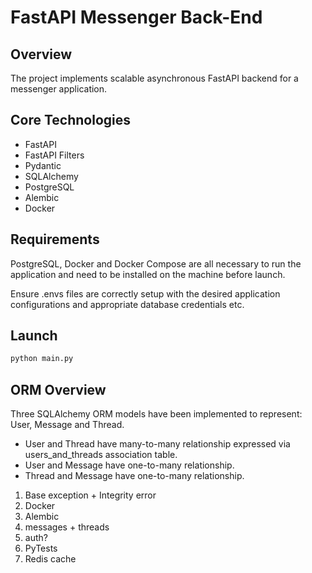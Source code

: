 # FastAPI Messenger Back-End 

## Overview

The project implements scalable asynchronous FastAPI backend for a messenger application.   

## Core Technologies

- FastAPI
- FastAPI Filters
- Pydantic
- SQLAlchemy
- PostgreSQL
- Alembic
- Docker 

## Requirements

PostgreSQL, Docker and Docker Compose are all necessary to run the application and need to be installed on the machine before launch.

Ensure .envs files are correctly setup with the desired application configurations and appropriate database credentials etc.

## Launch

```bash
python main.py
```

## ORM Overview 

Three SQLAlchemy ORM models have been implemented to represent: User, Message and Thread.

- User and Thread have many-to-many relationship expressed via users_and_threads association table.
- User and Message have one-to-many relationship.
- Thread and Message have one-to-many relationship.







1. Base exception + Integrity error
2. Docker
3. Alembic 
4. messages + threads 
5. auth? 
6. PyTests 
7. Redis cache
